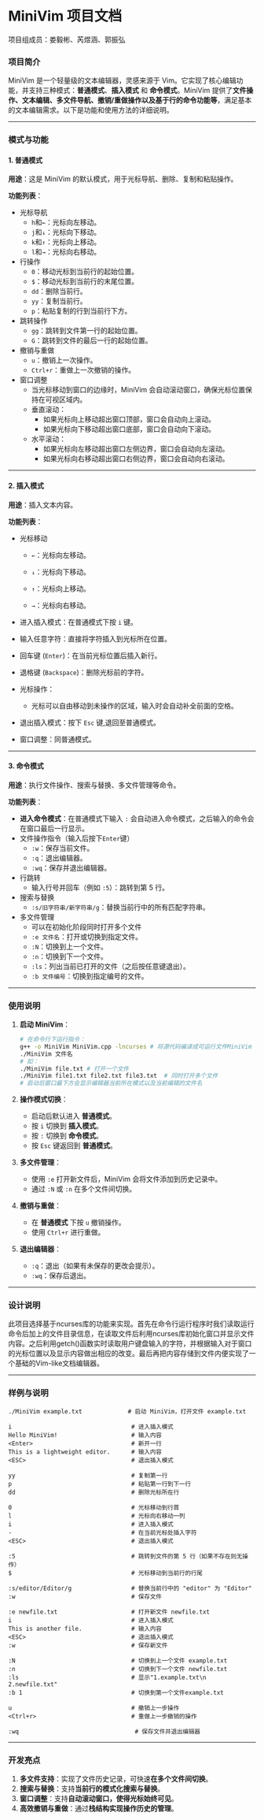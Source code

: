 # MiniVim 项目文档

项目组成员：娄毅彬、芮煜涵、郭振弘

### 项目简介

MiniVim 是一个轻量级的文本编辑器，灵感来源于 Vim。它实现了核心编辑功能，并支持三种模式：**普通模式**、**插入模式** 和 **命令模式**。MiniVim 提供了**文件操作、文本编辑、多文件导航、撤销/重做操作以及基于行的命令功能等**，满足基本的文本编辑需求。以下是功能和使用方法的详细说明。

------

### 模式与功能

#### 1. 普通模式

**用途**：这是 MiniVim 的默认模式，用于光标导航、删除、复制和粘贴操作。

**功能列表**：

- 光标导航
  - `h`和`←`：光标向左移动。
  - `j`和`↓`：光标向下移动。
  - `k`和`↑`：光标向上移动。
  - `l`和`→`：光标向右移动。
- 行操作
  - `0`：移动光标到当前行的起始位置。
  - `$`：移动光标到当前行的末尾位置。
  - `dd`：删除当前行。
  - `yy`：复制当前行。
  - `p`：粘贴复制的行到当前行下方。
- 跳转操作
  - `gg`：跳转到文件第一行的起始位置。
  - `G`：跳转到文件的最后一行的起始位置。
- 撤销与重做
  - `u`：撤销上一次操作。
  - `Ctrl+r`：重做上一次撤销的操作。
- 窗口调整
  - 当光标移动到窗口的边缘时，MiniVim 会自动滚动窗口，确保光标位置保持在可视区域内。
  - 垂直滚动：
    - 如果光标向上移动超出窗口顶部，窗口会自动向上滚动。
    - 如果光标向下移动超出窗口底部，窗口会自动向下滚动。
  - 水平滚动：
    - 如果光标向左移动超出窗口左侧边界，窗口会自动向左滚动。
    - 如果光标向右移动超出窗口右侧边界，窗口会自动向右滚动。
  

------

#### 2. 插入模式

**用途**：插入文本内容。

**功能列表**：

- 光标移动

  - `←`：光标向左移动。

  - `↓`：光标向下移动。

  - `↑`：光标向上移动。

  - `→`：光标向右移动。

- 进入插入模式：在普通模式下按 `i` 键。
- 输入任意字符：直接将字符插入到光标所在位置。
- 回车键 (`Enter`)：在当前光标位置后插入新行。
- 退格键 (`Backspace`)：删除光标前的字符。
- 光标操作：
  - 光标可以自由移动到未操作的区域，输入时会自动补全前面的空格。
- 退出插入模式：按下 `Esc` 键,退回至普通模式。
- 窗口调整：同普通模式。

------

#### 3. 命令模式

**用途**：执行文件操作、搜索与替换、多文件管理等命令。

**功能列表**：

- **进入命令模式**：在普通模式下输入 `:` 会自动进入命令模式，之后输入的命令会在窗口最后一行显示。
- 文件操作指令（输入后按下`Enter`键）
  - `:w`：保存当前文件。
  - `:q`：退出编辑器。
  - `:wq`：保存并退出编辑器。
- 行跳转
  - 输入行号并回车（例如 `:5`）：跳转到第 5 行。
- 搜索与替换
  - `:s/旧字符串/新字符串/g`：替换当前行中的所有匹配字符串。
- 多文件管理
  - 可以在初始化阶段同时打开多个文件
  - `:e 文件名`：打开或切换到指定文件。
  - `:N`：切换到上一个文件。
  - `:n`：切换到下一个文件。
  - `:ls`：列出当前已打开的文件（之后按任意键退出）。
  - `:b 文件编号`：切换到指定编号的文件。
  

------

### 使用说明

1. **启动 MiniVim**：

   ```bash
   # 在命令行下运行指令：
   g++ -o MiniVim MiniVim.cpp -lncurses # 将源代码编译成可运行文件MiniVim
   ./MiniVim 文件名
   # 如：
   ./MiniVim file.txt # 打开一个文件
   ./MiniVim file1.txt file2.txt file3.txt  # 同时打开多个文件
   # 启动后窗口最下方会显示编辑器当前所在模式以及当前编辑的文件名
   ```

2. **操作模式切换**：

   - 启动后默认进入 **普通模式**。
   - 按 `i` 切换到 **插入模式**。
   - 按 `:` 切换到 **命令模式**。
   - 按 `Esc` 键返回到 **普通模式**。

3. **多文件管理**：

   - 使用 `:e` 打开新文件后，MiniVim 会将文件添加到历史记录中。
   - 通过 `:N` 或 `:n` 在多个文件间切换。

4. **撤销与重做**：

   - 在 **普通模式** 下按 `u` 撤销操作。
   - 使用 `Ctrl+r` 进行重做。

5. **退出编辑器**：

   - `:q`：退出（如果有未保存的更改会提示）。
   - `:wq`：保存后退出。

------

### 设计说明

​	此项目选择基于ncurses库的功能来实现。首先在命令行运行程序时我们读取运行命令后加上的文件目录信息，在读取文件后利用ncurses库初始化窗口并显示文件内容。之后利用getch()函数实时读取用户键盘输入的字符，并根据输入对于窗口的光标位置以及显示内容做出相应的改变。最后再把内容存储到文件内便实现了一个基础的Vim-like文档编辑器。

------

### 样例与说明

```
./MiniVim example.txt             # 启动 MiniVim，打开文件 example.txt
```

```
i                                  # 进入插入模式
Hello MiniVim!                     # 输入内容
<Enter>                            # 新开一行
This is a lightweight editor.      # 输入内容
<ESC>                              # 退出插入模式
```

```
yy                                 # 复制第一行
p                                  # 粘贴第一行到下一行
dd                                 # 删除光标所在行
```

```
0                                  # 光标移动到行首
l                                  # 光标向右移动一列
i                                  # 进入插入模式
-                                  # 在当前光标处插入字符
<ESC>                              # 退出插入模式
```

```
:5                                 # 跳转到文件的第 5 行（如果不存在则无操作）
$                                  # 光标移动到当前行的行尾
```

```
:s/editor/Editor/g                 # 替换当前行中的 "editor" 为 "Editor"
:w                                 # 保存文件
```

```
:e newfile.txt                     # 打开新文件 newfile.txt
i                                  # 进入插入模式
This is another file.              # 输入内容
<ESC>                              # 退出插入模式
:w                                 # 保存新文件
```

```
:N                                 # 切换到上一个文件 example.txt
:n                                 # 切换到下一个文件 newfile.txt
:ls								   # 显示"1.example.txt\n 2.newfile.txt"
:b 1                               # 切换到第一个文件example.txt
```

```
u                                  # 撤销上一步操作
<Ctrl+r>                           # 重做上一步撤销的操作
```

```
:wq                                 # 保存文件并退出编辑器
```

------------

### 开发亮点

1. **多文件支持**：实现了文件历史记录，可快速**在多个文件间切换**。
2. **搜索与替换**：支持**当前行的模式化搜索与替换**。
3. **窗口调整**：支持**自动滚动窗口，使得光标始终可见**。
4. **高效撤销与重做**：通过**栈结构实现操作历史的管理**。

